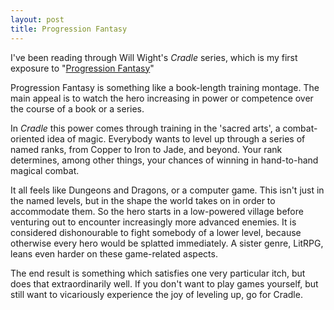 ```yaml
---
layout: post
title: Progression Fantasy
---
```




I've been reading through Will Wight's *Cradle* series, which is my first exposure to "[Progression Fantasy](https://andrewkrowe.wordpress.com/2019/02/26/progression-fantasy-a-new-subgenre-concept/)"

Progression Fantasy is something like a book-length training montage. The main appeal is to watch the hero increasing in power or competence over the course of a book or a series.

In *Cradle* this power comes through training in the 'sacred arts', a combat-oriented idea of magic. Everybody wants to level up through a series of named ranks, from Copper to Iron to Jade, and beyond. Your rank determines, among other things, your chances of winning in hand-to-hand magical combat.

It all feels like Dungeons and Dragons, or a computer game. This isn't just in the named levels, but in the shape the world takes on in order to accommodate them. So the hero starts in a low-powered village before venturing out to encounter increasingly more advanced enemies. It is considered dishonourable to fight somebody of a lower level, because otherwise every hero would be splatted immediately. A sister genre, LitRPG, leans even harder on these game-related aspects.

The end result is something which satisfies one very particular itch, but does that extraordinarily well. If you don't want to play games yourself, but still want to vicariously experience the joy of leveling up, go for Cradle.